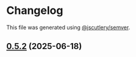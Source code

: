 # Changelog

This file was generated using [@jscutlery/semver](https://github.com/jscutlery/semver).

## [0.5.2](https://github.com/Sitecore-PD/sitecore.cloudsdk.js/compare/core-0.5.2-rc.0...core-0.5.2) (2025-06-18)
